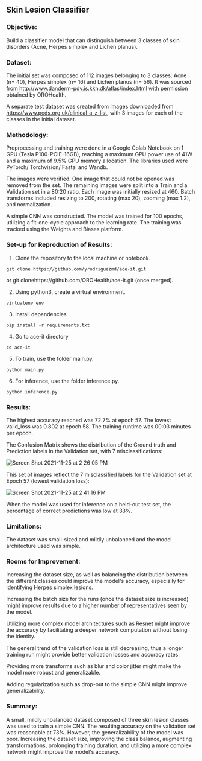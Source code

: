 ## Skin Lesion Classifier

### Objective:

Build a classifier model that can distinguish between 3 classes of skin disorders (Acne, Herpes simplex and Lichen planus).

### Dataset:

The initial set was composed of 112 images belonging to 3 classes: Acne (n= 40), Herpes simplex (n= 16) and Lichen planus (n= 56).  It was sourced from http://www.danderm-pdv.is.kkh.dk/atlas/index.html with permission obtained by OROHealth.

A separate test dataset was created from images downloaded from  https://www.pcds.org.uk/clinical-a-z-list, with 3 images for each of the classes in the initial dataset.

### Methodology:

Preprocessing and training were done in a Google Colab Notebook on 1 GPU (Tesla P100-PCIE-16GB), reaching a maximum GPU power use of 41W and a maximum of 9.5% GPU memory allocation.  The libraries used were PyTorch/ Torchvision/ Fastai and Wandb.

The images were verified.  One image that could not be opened was removed from the set.  The remaining images were split into a Train and a Validation set in a 80:20 ratio.  Each image was initially resized at 460.  Batch transforms included resizing to 200, rotating (max 20), zooming (max 1.2), and normalization.

A simple CNN was constructed.  The model was trained for 100 epochs, utilizing a fit-one-cycle approach to the learning rate.  The training was tracked using the Weights and Biases platform.

### Set-up for Reproduction of Results:

  1.  Clone the repository to the local machine or notebook.
     
    git clone https://github.com/yrodriguezmd/ace-it.git
    
    
  or git clonehttps://github.com/OROHealth/ace-it.git (once merged).


  2.  Using python3, create a virtual environment.

    virtualenv env
    
  3.  Install dependencies

    pip install -r requirements.txt
    
  4.  Go to ace-it directory
  
    cd ace-it
    
  5.  To train, use the folder main.py.

    python main.py
    
  6.  For inference, use the folder inference.py.
  
    python inference.py


### Results:

The highest accuracy reached was 72.7% at epoch 57.  The lowest valid_loss was 0.802 at epoch 58.  The training runtime was 00:03 minutes per epoch.


The Confusion Matrix shows the distribution of the Ground truth and Prediction labels in the Validation set, with 7 misclassifications:

![Screen Shot 2021-11-25 at 2 26 05 PM](https://user-images.githubusercontent.com/71532604/143504624-c60b7b36-990a-4644-aaaf-9230248f0903.png)


This set of images reflect the 7 misclassified labels for the Validation set at Epoch 57 (lowest validation loss):


![Screen Shot 2021-11-25 at 2 41 16 PM](https://user-images.githubusercontent.com/71532604/143505390-e3d18ac3-f885-44c3-bea0-9a1b94661c42.png)

When the model was used for inference on a held-out test set, the percentage of correct predictions was low at 33%.

### Limitations:

The dataset was small-sized and mildly unbalanced and the model architecture used was simple.

### Rooms for Improvement:

Increasing the dataset size, as well as balancing the distribution between the different classes could improve the model's accuracy, especially for identifying Herpes simplex lesions.

Increasing the batch size for the runs (once the dataset size is increased) might improve results due to a higher number of representatives seen by the model.

Utilizing more complex model architectures such as Resnet might improve the accuracy by facilitating a deeper network computation without losing the identity.

The general trend of the validation loss is still decreasing, thus a longer training run might provide better validation losses and accuracy rates.

Providing more transforms such as blur and color jitter might make the model more robust and generalizable.

Adding regularization such as drop-out to the simple CNN might improve generalizability.

### Summary:

A small, mildly unbalanced dataset composed of three skin lesion classes was used to train a simple CNN.  The resulting accuracy on the validation set was reasonable at 73%.  However, the generalizability of the model was poor.  Increasing the dataset size, improving the class balance, augmenting transformations, prolonging training duration, and utilizing a more complex network might improve the model's accuracy.


